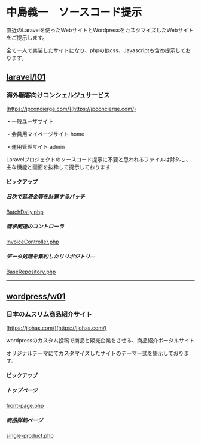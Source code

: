 # 中島義一　ソースコード提示

直近のLaravelを使ったWebサイトとWordpressをカスタマイズしたWebサイトをご提示します。

全て一人で実装したサイトになり、phpの他css、Javascriptも含め提示しております。

## [laravel/l01](https://github.com/nakashima0528/nakashima2024/tree/main/laravel/l01)

### 海外顧客向けコンシェルジュサービス
[https://jpconcierge.com/](https://jpconcierge.com/)

・一般ユーザサイト

・会員用マイページサイト home

・運用管理サイト admin

Laravelプロジェクトのソースコード提示に不要と思われるファイルは除外し、主な機能と画面を抜粋して提示しております

#### ピックアップ

##### 日次で延滞金等を計算するバッチ

[BatchDaily.php](https://github.com/nakashima0528/nakashima2024/blob/main/laravel/l01/app/Console/Commands/BatchDaily.php)

##### 請求関連のコントローラ

[InvoiceController.php](https://github.com/nakashima0528/nakashima2024/blob/main/laravel/l01/app/Http/Controllers/InvoiceController.php)

##### データ処理を集約したリリポジトリ―

[BaseRepository.php](https://github.com/nakashima0528/nakashima2024/blob/main/laravel/l01/app/Repositories/BaseRepository.php)

---

## [wordpress/w01](https://github.com/nakashima0528/nakashima2024/tree/main/wordpress/w01)

### 日本のムスリム商品紹介サイト
[https://jiohas.com/](https://jiohas.com/)

wordpressのカスタム投稿で商品と販売企業をさせる、商品紹介ポータルサイト

オリジナルテーマにてカスタマイズしたサイトのテーマ一式を提示しております。

#### ピックアップ

##### トップページ

[front-page.php](https://github.com/nakashima0528/nakashima2024/blob/main/wordpress/w01/front-page.php)

##### 商品詳細ページ

[single-product.php](https://github.com/nakashima0528/nakashima2024/blob/main/wordpress/w01/single-product.php)
